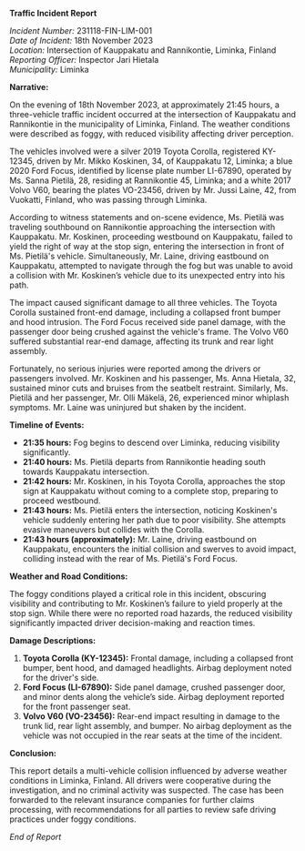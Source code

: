 **Traffic Incident Report**

*Incident Number:* 231118-FIN-LIM-001  
*Date of Incident:* 18th November 2023  
*Location:* Intersection of Kauppakatu and Rannikontie, Liminka, Finland  
*Reporting Officer:* Inspector Jari Hietala  
*Municipality:* Liminka  

**Narrative:**

On the evening of 18th November 2023, at approximately 21:45 hours, a three-vehicle traffic incident occurred at the intersection of Kauppakatu and Rannikontie in the municipality of Liminka, Finland. The weather conditions were described as foggy, with reduced visibility affecting driver perception.

The vehicles involved were a silver 2019 Toyota Corolla, registered KY-12345, driven by Mr. Mikko Koskinen, 34, of Kauppakatu 12, Liminka; a blue 2020 Ford Focus, identified by license plate number LI-67890, operated by Ms. Sanna Pietilä, 28, residing at Rannikontie 45, Liminka; and a white 2017 Volvo V60, bearing the plates VO-23456, driven by Mr. Jussi Laine, 42, from Vuokatti, Finland, who was passing through Liminka.

According to witness statements and on-scene evidence, Ms. Pietilä was traveling southbound on Rannikontie approaching the intersection with Kauppakatu. Mr. Koskinen, proceeding westbound on Kauppakatu, failed to yield the right of way at the stop sign, entering the intersection in front of Ms. Pietilä's vehicle. Simultaneously, Mr. Laine, driving eastbound on Kauppakatu, attempted to navigate through the fog but was unable to avoid a collision with Mr. Koskinen’s vehicle due to its unexpected entry into his path.

The impact caused significant damage to all three vehicles. The Toyota Corolla sustained front-end damage, including a collapsed front bumper and hood intrusion. The Ford Focus received side panel damage, with the passenger door being crushed against the vehicle's frame. The Volvo V60 suffered substantial rear-end damage, affecting its trunk and rear light assembly.

Fortunately, no serious injuries were reported among the drivers or passengers involved. Mr. Koskinen and his passenger, Ms. Anna Hietala, 32, sustained minor cuts and bruises from the seatbelt restraint. Similarly, Ms. Pietilä and her passenger, Mr. Olli Mäkelä, 26, experienced minor whiplash symptoms. Mr. Laine was uninjured but shaken by the incident.

**Timeline of Events:**

- **21:35 hours:** Fog begins to descend over Liminka, reducing visibility significantly.
- **21:40 hours:** Ms. Pietilä departs from Rannikontie heading south towards Kauppakatu intersection.
- **21:42 hours:** Mr. Koskinen, in his Toyota Corolla, approaches the stop sign at Kauppakatu without coming to a complete stop, preparing to proceed westbound.
- **21:43 hours:** Ms. Pietilä enters the intersection, noticing Koskinen's vehicle suddenly entering her path due to poor visibility. She attempts evasive maneuvers but collides with the Corolla.
- **21:43 hours (approximately):** Mr. Laine, driving eastbound on Kauppakatu, encounters the initial collision and swerves to avoid impact, colliding instead with the rear of Ms. Pietilä's Ford Focus.

**Weather and Road Conditions:**

The foggy conditions played a critical role in this incident, obscuring visibility and contributing to Mr. Koskinen’s failure to yield properly at the stop sign. While there were no reported road hazards, the reduced visibility significantly impacted driver decision-making and reaction times.

**Damage Descriptions:**

1. **Toyota Corolla (KY-12345):** Frontal damage, including a collapsed front bumper, bent hood, and damaged headlights. Airbag deployment noted for the driver's side.
2. **Ford Focus (LI-67890):** Side panel damage, crushed passenger door, and minor dents along the vehicle’s side. Airbag deployment reported for the front passenger seat.
3. **Volvo V60 (VO-23456):** Rear-end impact resulting in damage to the trunk lid, rear light assembly, and bumper. No airbag deployment as the vehicle was not occupied in the rear seats at the time of the incident.

**Conclusion:**

This report details a multi-vehicle collision influenced by adverse weather conditions in Liminka, Finland. All drivers were cooperative during the investigation, and no criminal activity was suspected. The case has been forwarded to the relevant insurance companies for further claims processing, with recommendations for all parties to review safe driving practices under foggy conditions.

*End of Report*
